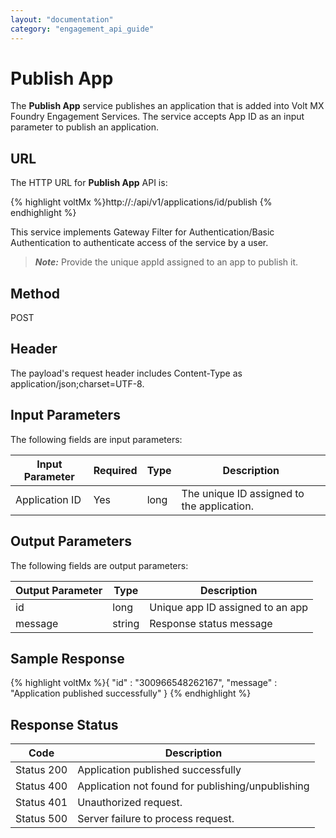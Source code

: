 ```yaml
---
layout: "documentation"
category: "engagement_api_guide"
---
```


# Publish App

The **Publish App** service publishes an application that is added into Volt MX Foundry Engagement Services. The service accepts App ID as an input parameter to publish an application.

## URL

The HTTP URL for **Publish App** API is:

{% highlight voltMx %}http://<host>:<port>/api/v1/applications/id/publish
{% endhighlight %}

This service implements Gateway Filter for Authentication/Basic Authentication to authenticate access of the service by a user.

> **_Note:_** Provide the unique appId assigned to an app to publish it.

## Method

POST

## Header

The payload's request header includes Content-Type as application/json;charset=UTF-8.

## Input Parameters

The following fields are input parameters:

| Input Parameter | Required | Type | Description                                |
| --------------- | -------- | ---- | ------------------------------------------ |
| Application ID  | Yes      | long | The unique ID assigned to the application. |

## Output Parameters

The following fields are output parameters:

| Output Parameter | Type   | Description                      |
| ---------------- | ------ | -------------------------------- |
| id               | long   | Unique app ID assigned to an app |
| message          | string | Response status message          |

## Sample Response

{% highlight voltMx %}{
"id" : "300966548262167",
"message" : "Application published successfully"
}
{% endhighlight %}

## Response Status

| Code       | Description                                       |
| ---------- | ------------------------------------------------- |
| Status 200 | Application published successfully                |
| Status 400 | Application not found for publishing/unpublishing |
| Status 401 | Unauthorized request.                             |
| Status 500 | Server failure to process request.                |
